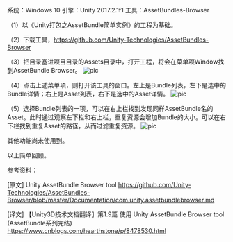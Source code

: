 系统：Windows 10
引擎：Unity 2017.2.1f1
工具：AssetBundles-Browser

（1）以《Unity打包之AssetBundle简单实例》的工程为基础。

（2）下载工具，https://github.com/Unity-Technologies/AssetBundles-Browser

（3）把目录塞进项目目录的Assets目录中，打开工程，将会在菜单项Window找到AssetBundle Browser。
 ![pic](.\pic\1.bmp)

（4）点击上述菜单项，则打开该工具的窗口。左上是Bundle列表，左下是选中的Bundle详情；右上是Asset列表，右下是选中的Asset详情。
 ![pic](.\pic\2.bmp)

（5）选择Bundle列表的一项，可以在右上栏找到发现同样AssetBundle名的Asset。此时通过观察左下栏和右上栏，重复资源会增加Bundle的大小。可以在右下栏找到重复Asset的路径，从而过滤重复资源。
 ![pic](.\pic\3.bmp)

其他功能尚未使用到。

以上简单回顾。

参考资料：

[原文]
Unity AssetBundle Browser tool
https://github.com/Unity-Technologies/AssetBundles-Browser/blob/master/Documentation/com.unity.assetbundlebrowser.md

[译文]
【Unity3D技术文档翻译】第1.9篇 使用 Unity AssetBundle Browser tool (AssetBundle系列完结)
https://www.cnblogs.com/hearthstone/p/8478530.html
